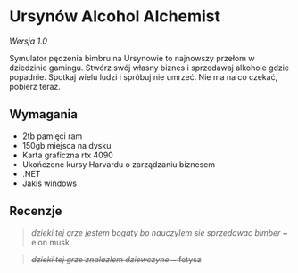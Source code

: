 # Ursynów Alcohol Alchemist
_Wersja 1.0_

Symulator pędzenia bimbru na Ursynowie to najnowszy przełom w dziedzinie gamingu. Stwórz swój własny biznes i sprzedawaj alkohole gdzie popadnie. Spotkaj wielu ludzi i spróbuj nie umrzeć. Nie ma na co czekać, pobierz teraz.

## Wymagania
- 2tb pamięci ram
- 150gb miejsca na dysku
- Karta graficzna rtx 4090
- Ukończone kursy Harvardu o zarządzaniu biznesem
- .NET
- Jakiś windows

## Recenzje
> *dzieki tej grze jestem bogaty bo nauczylem sie sprzedawac bimber* ~ elon musk

> ~~*dzieki tej grze znalazlem dziewczyne* ~ fetysz~~

